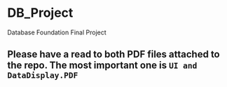 # DB_Project
Database Foundation Final Project

## Please have a read to both PDF files attached to the repo. The most important one is `UI and DataDisplay.PDF`
